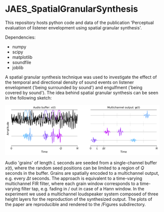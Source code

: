 # JAES_SpatialGranularSynthesis
This repository hosts python code and data of the publication 'Perceptual evaluation of listener envelopment using spatial granular synthesis'.

Dependencies:
* numpy
* scipy
* matplotlib
* soundfile
* joblib

A spatial granular synthesis technique was used to investigate the effect of the temporal and directional density of sound events on listener envelopment ('being surrounded by sound') and engulfment ('being covered by sound'). The idea behind spatial granular synthesis can be seen in the following sketch:

<img src="/Figures/SGS/SGS_sketch.PNG" alt="drawing" width="800"/>

Audio 'grains' of length $L$ seconds are seeded from a single-channel buffer $x(t)$, where the random seed positions can be limited to a region of $Q$ seconds in the buffer. Grains are spatially encoded to a multichannel output, e.g. every $\Delta t$ seconds. The approach is equivalent to a time-varying multichannel FIR filter, where each grain window corresponds to a time-varying filter tap, e.g. fading in / out in case of a Hann window. In the experiment we used a multichannel loudspeaker system composed of three height layers for the reproduction of the synthesized output. The plots of the paper are reproducible and rendered to the /Figures subdirectory. 
